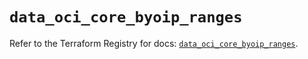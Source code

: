 # `data_oci_core_byoip_ranges`

Refer to the Terraform Registry for docs: [`data_oci_core_byoip_ranges`](https://registry.terraform.io/providers/hashicorp/oci/7.19.0/docs/data-sources/core_byoip_ranges).
